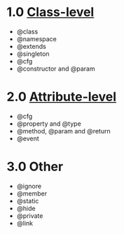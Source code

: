 # 1.0 [Class-level](ClassTags.md) #

  * @class
  * @namespace
  * @extends
  * @singleton
  * @cfg
  * @constructor and @param

# 2.0 [Attribute-level](AttributeTags.md) #

  * @cfg
  * @property and @type
  * @method, @param and @return
  * @event

# 3.0 Other #

  * @ignore
  * @member
  * @static
  * @hide
  * @private
  * @link